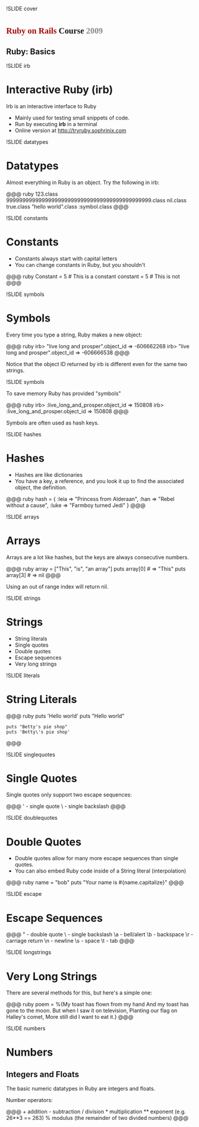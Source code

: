 !SLIDE cover

# <span style="font-family:'Bitstream Vera Serif', serif;font-size:80%"><span style="color:#a40800">Ruby on Rails</span> Course <span style="color:#8B8B8B">2009</span></span>
## Ruby: Basics

!SLIDE irb

# Interactive Ruby (irb)

Irb is an interactive interface to Ruby

* Mainly used for testing small snippets of code.
* Run by executing **irb** in a terminal
* Online version at <http://tryruby.sophrinix.com>

!SLIDE datatypes

# Datatypes

Almost everything in Ruby is an object. Try the following in irb:

@@@ ruby
    123.class
    999999999999999999999999999999999999999999999.class
    nil.class
    true.class
    "hello world".class
    :symbol.class
@@@

!SLIDE constants

# Constants

* Constants always start with capital letters
* You can change constants in Ruby, but you shouldn't

@@@ ruby
    Constant = 5    # This is a constant
    constant = 5    # This is not
@@@

!SLIDE symbols

# Symbols

Every time you type a string, Ruby makes a new object:

@@@ ruby
    irb> "live long and prosper".object_id
    => -606662268
    irb> "live long and prosper".object_id
    => -606666538
@@@

Notice that the object ID returned by irb is different even for the same two strings.

!SLIDE symbols

To save memory Ruby has provided "symbols"

@@@ ruby
    irb> :live_long_and_prosper.object_id
    => 150808
    irb> :live_long_and_prosper.object_id
    => 150808
@@@

Symbols are often used as hash keys.

!SLIDE hashes

# Hashes

* Hashes are like dictionaries
* You have a key, a reference, and you look it up to find the associated object, the definition.

@@@ ruby
    hash = { :leia => "Princess from Alderaan", 
             :han => "Rebel without a cause",
             :luke => "Farmboy turned Jedi" }
@@@

!SLIDE arrays

# Arrays

Arrays are a lot like hashes, but the keys are always consecutive numbers. 

@@@ ruby
    array = ["This", "is", "an array"]
    puts array[0] # => "This"
    puts array[3] # => nil
@@@

Using an out of range index will return nil.

!SLIDE strings

# Strings

* String literals
* Single quotes
* Double quotes
* Escape sequences
* Very long strings

!SLIDE literals

# String Literals

@@@ ruby
    puts 'Hello world'
    puts "Hello world"

    puts "Betty's pie shop"
    puts 'Betty\'s pie shop'
@@@

!SLIDE singlequotes

# Single Quotes

Single quotes only support two escape sequences:

@@@
    \' - single quote
    \\ - single backslash
@@@

!SLIDE doublequotes

# Double Quotes

* Double quotes allow for many more escape sequences than single quotes.
* You can also embed Ruby code inside of a String literal (interpolation)

@@@ ruby
    name = "bob"
    puts "Your name is #{name.capitalize}"
@@@

!SLIDE escape

# Escape Sequences

@@@
    \" - double quote
    \\ - single backslash
    \a - bell/alert
    \b - backspace
    \r - carriage return
    \n - newline
    \s - space
    \t - tab
@@@

!SLIDE longstrings

# Very Long Strings

There are several methods for this, but here's a simple one:

@@@ ruby
    poem = %{My toast has flown from my hand
    And my toast has gone to the
    moon.
    But when I saw it on television,
    Planting our flag on Halley's
    comet,
    More still did I want to eat it.}
@@@

!SLIDE numbers

# Numbers
## Integers and Floats

The basic numeric datatypes in Ruby are integers and floats.

Number operators:

@@@
    +  addition
    -  subtraction
    /  division
    *  multiplication
    ** exponent (e.g. 26**3 == 263)
    %  modulus (the remainder of two divided numbers)
@@@
